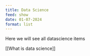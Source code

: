 ```yaml
---
title: Data Science
feed: show
date: 01-07-2024
format: list
---
```


Here we will see all datascience items

[[What is data science]]